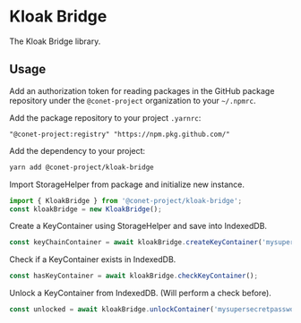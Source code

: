 # Kloak Bridge

The Kloak Bridge library.

## Usage

Add an authorization token for reading packages in the GitHub package repository under the `@conet-project` organization to your `~/.npmrc`.

Add the package repository to your project `.yarnrc`:

```
"@conet-project:registry" "https://npm.pkg.github.com/"
```

Add the dependency to your project:

```bash
yarn add @conet-project/kloak-bridge
```

Import StorageHelper from package and initialize new instance.

```typescript
import { KloakBridge } from '@conet-project/kloak-bridge';
const kloakBridge = new KloakBridge();
```

Create a KeyContainer using StorageHelper and save into IndexedDB.

```typescript
const keyChainContainer = await kloakBridge.createKeyContainer('mysupersecretpassword')
```

Check if a KeyContainer exists in IndexedDB.
```typescript
const hasKeyContainer = await kloakBridge.checkKeyContainer();
```

Unlock a KeyContainer from IndexedDB. (Will perform a check before).
```typescript
const unlocked = await kloakBridge.unlockContainer('mysupersecretpassword');
```
